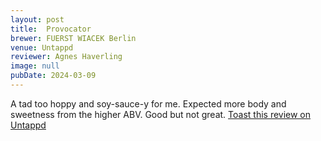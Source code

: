 ```yaml
---
layout: post
title:  Provocator
brewer: FUERST WIACEK Berlin
venue: Untappd
reviewer: Agnes Haverling
image: null
pubDate: 2024-03-09
---
```


A tad too hoppy and soy&#45;sauce&#45;y for me. Expected more body and sweetness from the higher ABV. Good but not great.
[Toast this review on Untappd](https://untappd.com/user/&#45;Spacebacon&#45;/checkin/1362141182)
